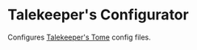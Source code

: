 Talekeeper's Configurator
=========================

Configures [Talekeeper's Tome](https://github.com/chronicles-of-arvandor/talekeepers-tome) config files.